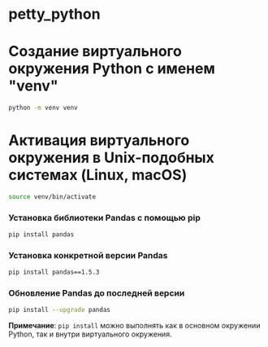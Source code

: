 # petty_python
# Создание виртуального окружения Python с именем "venv"
```bash
python -m venv venv
```

# Активация виртуального окружения в Unix-подобных системах (Linux, macOS)
```bash
source venv/bin/activate
```

### Установка библиотеки Pandas с помощью pip
```bash
pip install pandas
```

### Установка конкретной версии Pandas
```bash
pip install pandas==1.5.3
```

### Обновление Pandas до последней версии
```bash
pip install --upgrade pandas
```

**Примечание**: `pip install` можно выполнять как в основном окружении Python, так и внутри виртуального окружения.
